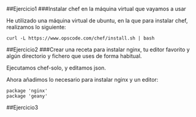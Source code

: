 ##Ejercicio1
###Instalar chef en la máquina virtual que vayamos a usar

He utilizado una máquina virtual de ubuntu, en la que para instalar chef, realizamos lo siguiente:

    curl -L https://www.opscode.com/chef/install.sh | bash
  

##Ejercicio2
###Crear una receta para instalar nginx, tu editor favorito y algún directorio y fichero que uses de forma habitual.

Ejecutamos chef-solo, y editamos json.



Ahora añadimos lo necesario para instalar nginx y un editor:

    package 'nginx' 
    package 'geany'




##Ejercicio3
###
